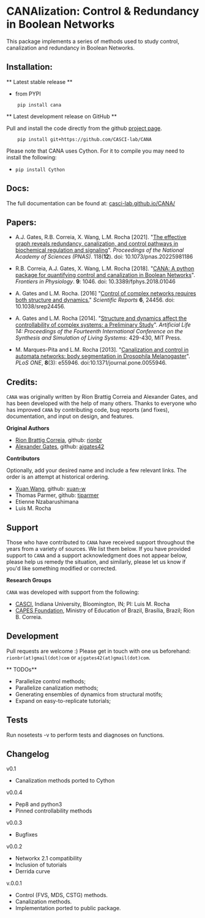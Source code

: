 CANAlization: Control & Redundancy in Boolean Networks
=======================================================

This package implements a series of methods used to study control, canalization and redundancy in Boolean Networks.

Installation:
-------------

** Latest stable release **

- from PYPI
```
    pip install cana
```

** Latest development release on GitHub **

Pull and install the code directly from the github [project page](https://github.com/casci-lab/CANA).

```
    pip install git+https://github.com/CASCI-lab/CANA
```

Please note that CANA uses Cython. For it to compile you may need to install the following:

- `pip install Cython`

Docs:
-------

The full documentation can be found at: [casci-lab.github.io/CANA/](https://casci-lab.github.io/CANA/)


Papers:
---------

- A.J. Gates, R.B. Correia, X. Wang, L.M. Rocha [2021]. "[The effective graph reveals redundancy, canalization, and control pathways in biochemical regulation and signaling](https://doi.org/10.1073/pnas.2022598118)". *Proceedings of the National Academy of Sciences (PNAS)*. 118(**12**). doi: 10.1073/pnas.20225981186

- R.B. Correia, A.J. Gates, X. Wang, L.M. Rocha [2018]. "[CANA: A python package for quantifying control and canalization in Boolean Networks](https://www.informatics.indiana.edu/rocha/publications/FSB18.php)". *Frontiers in Physiology*. **9**: 1046. doi: 10.3389/fphys.2018.01046

- A. Gates and L.M. Rocha. [2016] "[Control of complex networks requires both structure and dynamics.](http://www.informatics.indiana.edu/rocha/publications/NSR16.php)" *Scientific Reports* **6**, 24456. doi: 10.1038/srep24456.

- A. Gates and L.M. Rocha [2014]. "[Structure and dynamics affect the controllability of complex systems: a Preliminary Study](http://www.informatics.indiana.edu/rocha/publications/alife14a.html)". *Artificial Life 14: Proceedings of the Fourteenth International Conference on the Synthesis and Simulation of Living Systems*: 429-430, MIT Press.

- M. Marques-Pita and L.M. Rocha [2013]. "[Canalization and control in automata networks: body segmentation in Drosophila Melanogaster](http://informatics.indiana.edu/rocha/publications/plos2012.html)". *PLoS ONE*, **8**(3): e55946. doi:10.1371/journal.pone.0055946.


Credits:
---------

``CANA`` was originally written by Rion Brattig Correia and Alexander Gates, and has been developed
with the help of many others. Thanks to everyone who has improved ``CANA`` by contributing code, bug reports (and fixes), documentation, and input on design, and features.


**Original Authors**

- [Rion Brattig Correia](http://alexandergates.net/), github: [rionbr](https://github.com/rionbr)
- [Alexander Gates](https://alexandergates.net/), github: [ajgates42](https://github.com/ajgates42)


**Contributors**

Optionally, add your desired name and include a few relevant links. The order
is an attempt at historical ordering.

- [Xuan Wang](https://www.wangxuan.name), github: [xuan-w](https://github.com/xuan-w)
- Thomas Parmer, github: [tjparmer](https://github.com/tjparmer)
- Etienne Nzabarushimana
- Luis M. Rocha


Support
-------

Those who have contributed to ``CANA`` have received support throughout the years from a variety of sources.  We list them below.
If you have provided support to ``CANA`` and a support acknowledgment does not appear below, please help us remedy the situation, and similarly, please let us know if you'd like something modified or corrected.

**Research Groups**

``CANA`` was developed with support from the following:

- [CASCI](https://homes.luddy.indiana.edu/rocha/casci.php), Indiana University, Bloomington, IN; PI: Luis M. Rocha
- [CAPES Foundation](https://www.gov.br/capes/pt-br), Ministry of Education of Brazil, Brasília, Brazil; Rion B. Correia.


Development
-----------
Pull requests are welcome :) Please get in touch with one us beforehand: `rionbr(at)gmail(dot)com` or `ajgates42(at)gmail(dot)com`.

** TODOs**

- Parallelize control methods;
- Parallelize canalization methods;
- Generating ensembles of dynamics from structural motifs;
- Expand on easy-to-replicate tutorials;

Tests
-----

Run nosetests -v to perform tests and diagnoses on functions.


Changelog
---------

v0.1
- Canalization methods ported to Cython

v0.0.4
- Pep8 and python3
- Pinned controllability methods

v0.0.3
- Bugfixes

v0.0.2
- Networkx 2.1 compatibility
- Inclusion of tutorials
- Derrida curve

v.0.0.1
- Control (FVS, MDS, CSTG) methods.
- Canalization methods.
- Implementation ported to public package.
